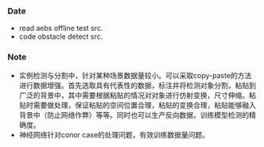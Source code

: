 ### Date
- read aebs offline test src.
- code obstacle detect src.

### Note
- 实例检测与分割中，针对某种场景数据量较小。可以采取copy-paste的方法进行数据增强。首先选取具有代表性的数据，标注并将检测对象分割，粘贴到广泛的背景中，其中需要根据粘贴的情况对对象进行仿射变换，尺寸伸缩。粘贴时需要做处理，保证粘贴的空间位置合理，粘贴的变换合理，粘贴能够融入背景中（防止网络作弊）等等。同时也可以生产反向数据，训练模型检测的精确度。
- 神经网络针对conor case的处理问题，有效训练数据量问题。